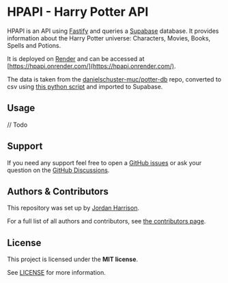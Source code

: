 # HPAPI - Harry Potter API

HPAPI is an API using [Fastify](https://www.fastify.io/) and queries a [Supabase](https://supabase.com/) database. It provides information about the Harry Potter universe: Characters, Movies, Books, Spells and Potions.

It is deployed on [Render](https://render.com/) and can be accessed at [https://hpapi.onrender.com/](https://hpapi.onrender.com/).

The data is taken from the [danielschuster-muc/potter-db](https://github.com/danielschuster-muc/potter-db) repo, converted to csv using [this python script](https://gist.github.com/jouwdan/4abd3ba46993a73b5bac14a6a54dfa6f) and imported to Supabase.

## Usage

// Todo

## Support

If you need any support feel free to open a [GitHub issues](#) or ask your question on the [GitHub Discussions](#).

## Authors & Contributors

This repository was set up by [Jordan Harrison](https://github.com/jouwdan).

For a full list of all authors and contributors, see [the contributors page](https://github.com/jouwdan/hpapi/contributors).

## License

This project is licensed under the **MIT license**.

See [LICENSE](LICENSE) for more information.